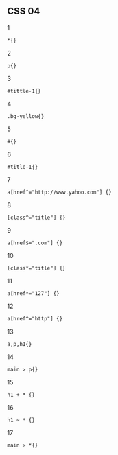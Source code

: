 ## CSS 04

1

```
*{}
```

2

```
p{}
```

3

```
#tittle-1{}
```

4

```
.bg-yellow{}
```

5

```
#{}
```

6

```
#title-1{}
```

7

```
a[href^="http://www.yahoo.com"] {}
```

8

```
[class^="title"] {}
```

9

```
a[href$=".com"] {}
```

10

```
[class*="title"] {}
```

11

```
a[href*="127"] {}

```

12

```
a[href^="http"] {}
```

13

```
a,p,h1{}
```

14

```
main > p{}
```

15

```
h1 + * {}
```

16

```
h1 ~ * {}
```

17

```
main > *{}
```
